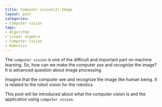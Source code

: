 ```yaml
---
title: Computer vision(2)-Image
layout: post
categories: 
- Computer vision
tags:
- Algorithm
- Linear algebra
- Computer vision
- Robotics
---
```








The `computer vision` is one of the difficult and important part on machine learning. So, how can we make the computer *see* and *recognize* the image? It is advanced question about image processing. 

Imagine that the computer see and recognize the image like human being. It is related to the robot vision for the robotics.

This post will be introduced about what the computer vision is and the application using `computer vision`.



<!--more-->

